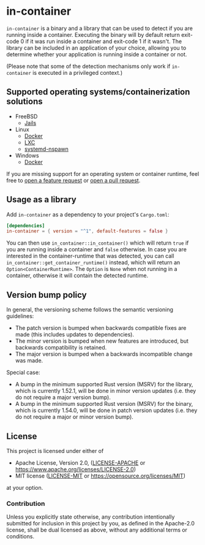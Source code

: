 # in-container

`in-container` is a binary and a library that can be used to detect if you are running inside a container.
Executing the binary will by default return exit-code 0 if it was run inside a container and exit-code 1 if it wasn't.
The library can be included in an application of your choice, allowing you to determine whether your application is running inside a container or not.

(Please note that some of the detection mechanisms only work if `in-container` is executed in a privileged context.)

## Supported operating systems/containerization solutions

* FreeBSD
    * [Jails](https://www.freebsd.org/doc/handbook/jails.html)
* Linux
    * [Docker](https://docs.docker.com/engine/)
    * [LXC](https://linuxcontainers.org/)
    * [systemd-nspawn](https://www.freedesktop.org/software/systemd/man/systemd-nspawn.html)
* Windows
    * [Docker](https://docs.docker.com/docker-for-windows/install/)

If you are missing support for an operating system or container runtime, feel free to [open a feature request](https://github.com/pitkley/in-container/issues/new) or [open a pull request](https://github.com/pitkley/in-container/pull/compare).

## Usage as a library

Add `in-container` as a dependency to your project's `Cargo.toml`:

```toml
[dependencies]
in-container = { version = "^1", default-features = false }
```

You can then use `in_container::in_container()` which will return `true` if you are running inside a container and `false` otherwise.
In case you are interested in the container-runtime that was detected, you can call `in_container::get_container_runtime()` instead, which will return an `Option<ContainerRuntime>`.
The `Option` is `None` when not running in a container, otherwise it will contain the detected runtime.

## <a name="versionbumppolicy"></a> Version bump policy

In general, the versioning scheme follows the semantic versioning guidelines:

* The patch version is bumped when backwards compatible fixes are made (this includes updates to dependencies).
* The minor version is bumped when new features are introduced, but backwards compatibility is retained.
* The major version is bumped when a backwards incompatible change was made.

Special case:

* A bump in the minimum supported Rust version (MSRV) for the library, which is currently 1.52.1, will be done in minor version updates (i.e. they do not require a major version bump).
* A bump in the minimum supported Rust version (MSRV) for the binary, which is currently 1.54.0, will be done in patch version updates (i.e. they do not require a major or minor version bump).

## <a name="license"></a> License

This project is licensed under either of

* Apache License, Version 2.0, ([LICENSE-APACHE](LICENSE-APACHE) or <https://www.apache.org/licenses/LICENSE-2.0>)
* MIT license ([LICENSE-MIT](LICENSE-MIT) or <https://opensource.org/licenses/MIT>)

at your option.

### <a name="license-contribution"></a> Contribution

Unless you explicitly state otherwise, any contribution intentionally submitted for inclusion in this project by you, as defined in the Apache-2.0 license, shall be dual licensed as above, without any additional terms or conditions.
